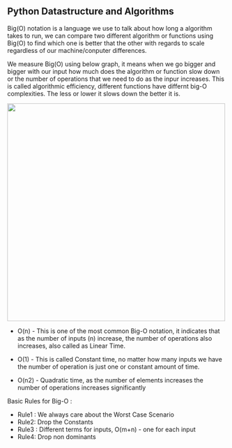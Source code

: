 ## Python Datastructure and Algorithms

Big(O) notation is a language we use to talk about how long a algorithm takes to run, we can compare two different algorithm or functions using Big(O) to find which one is better that the other with regards to scale regardless of our machine/conputer differences.

We measure Big(O) using below graph, it means when we go bigger and bigger with our input how much does the algorithm or function slow down or the number of operations that we need to do as the inpur increases. This is called algorithmic efficiency, different functions have differnt big-O complexities. The less or lower it slows down the better it is.

<img src="https://user-images.githubusercontent.com/42609155/121635235-8a145380-caa3-11eb-843b-62698516a85c.png" width="500">


- O(n) - This is one of the most common Big-O notation, it indicates that as the number of inputs (n) increase, the number of operations also increases, also called as Linear Time.

- O(1) - This is called Constant time, no matter how many inputs we have the number of operation is just one or constant amount of time.

- O(n2) - Quadratic time, as the number of elements increases the number of operations increases significantly

Basic Rules for Big-O :
- Rule1 : We always care about the Worst Case Scenario
- Rule2: Drop the Constants
- Rule3 : Different terms for inputs, O(m+n) - one for each input
- Rule4: Drop non dominants
